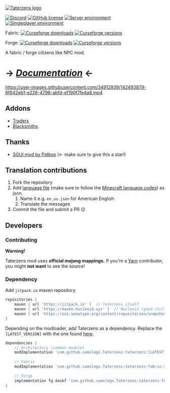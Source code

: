 [![Taterzens logo](https://raw.githubusercontent.com/samolego/Taterzens/master/docs/assets/img/banner.svg)](https://samolego.github.io/Taterzens/latest)

[![Discord](https://img.shields.io/discord/797713290545332235?logo=discord&style=flat-square)](https://discord.gg/9PAesuHFnp)
[![GitHub license](https://img.shields.io/github/license/samolego/Taterzens?style=flat-square)](https://github.com/samolego/Taterzens/blob/master/LICENSE)
[![Server environment](https://img.shields.io/badge/Environment-server-blue?style=flat-square)](https://github.com/samolego/Taterzens)
[![Singleplayer environment](https://img.shields.io/badge/Environment-singleplayer-yellow?style=flat-square)](https://github.com/samolego/Taterzens)

Fabric: [![Curseforge downloads](http://cf.way2muchnoise.eu/full_446499_downloads.svg)](https://www.curseforge.com/minecraft/mc-mods/taterzens)
[![Curseforge versions](http://cf.way2muchnoise.eu/versions/For_446499_all.svg)](https://www.curseforge.com/minecraft/mc-mods/taterzens)

Forge: [![Curseforge downloads](http://cf.way2muchnoise.eu/full_473071_downloads.svg)](https://www.curseforge.com/minecraft/mc-mods/taterzens-forge)
[![Curseforge versions](http://cf.way2muchnoise.eu/versions/For_473071_all.svg)](https://www.curseforge.com/minecraft/mc-mods/taterzens-forge)

A fabric / forge citizens like NPC mod.

# **-> *[Documentation](https://samolego.github.io/Taterzens/)* <-**


https://user-images.githubusercontent.com/34912839/142493879-6f642eb1-e226-4798-abfd-ef190f7fe4a8.mp4

## Addons
* [Traders](https://github.com/samolego/TraderNPCs)
* [Blacksmiths](https://github.com/samolego/Blacksmiths)

## Thanks
* [SGUI mod by Patbox](https://github.com/Patbox/sgui) (<- make sure to give this a star!)

## Translation contributions
1. Fork the repository
2. Add [language file](https://github.com/samolego/Taterzens/tree/master/common/src/main/resources/data/taterzens/lang) (make sure to follow the [Minecraft language codes](https://minecraft.wiki/w/Language)) as json.
    1. Name it e.g. `en_us.json` for American English
    2. Translate the messages
3. Commit the file and submit a PR :wink:



## Developers

### Contributing

**Warning!**

Taterzens mod uses **official mojang mappings.**
If you're a [Yarn](https://github.com/FabricMC/yarn) contributor, you might **not want** to see the source!

### Dependency
Add `jitpack.io` maven repository.
```gradle
repositories {
    maven { url 'https://jitpack.io' }  // Taterzens itself
    maven { url 'https://maven.nucleoid.xyz' }  // Nucleoid (good stuff)
    maven { url 'https://oss.sonatype.org/content/repositories/snapshots' }  // Permission API
}
```

Depending on the modloader, add Taterzens as a dependency. Replace the `[LATEST_VERSION]` with the one found [here](https://github.com/samolego/Taterzens/releases/latest).
```gradle
dependencies {
    // Architectury (common module)
    modImplementation 'com.github.samolego.Taterzens:taterzens:[LATEST_VERSION]'
    
    // Fabric
    modImplementation 'com.github.samolego.Taterzens:taterzens-fabric:[LATEST_VERSION]'
    
    // Forge
    implementation fg.deobf 'com.github.samolego.Taterzens:taterzens-forge:[LATEST_VERSION]'
}
```
